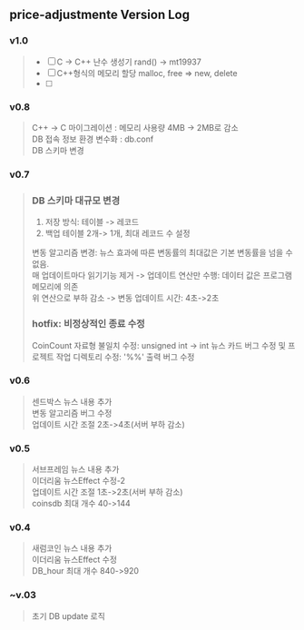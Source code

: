 ## price-adjustmente Version Log

### v1.0
> - [ ] C -> C++ 난수 생성기 rand() -> mt19937  
> - [ ] C++형식의 메모리 할당 malloc, free => new, delete  
> - [ ] 

### v0.8
> C++ -> C 마이그레이션 : 메모리 사용량 4MB -> 2MB로 감소  
> DB 접속 정보 환경 변수화 : db.conf  
> DB 스키마 변경

### v0.7
> ### DB 스키마 대규모 변경  
> 1. 저장 방식: 테이블 -> 레코드  
> 2. 백업 테이블 2개-> 1개, 최대 레코드 수 설정
> 
> 변동 알고리즘 변경: 뉴스 효과에 따른 변동률의 최대값은 기본 변동률을 넘을 수 없음.  
> 매 업데이트마다 읽기기능 제거 -> 업데이트 연산만 수행: 데이터 값은 프로그램 메모리에 의존  
> 위 연산으로 부하 감소 -> 변동 업데이트 시간: 4초->2초
> ### hotfix: 비정상적인 종료 수정
> CoinCount 자료형 불일치 수정: unsigned int -> int
> 뉴스 카드 버그 수정 및 프로젝트 작업 디렉토리 수정: '%%' 출력 버그 수정

### v0.6
> 센드박스 뉴스 내용 추가  
> 변동 알고리즘 버그 수정  
> 업데이트 시간 조절 2초->4초(서버 부하 감소)

### v0.5
> 서브프레임 뉴스 내용 추가  
> 이더리움 뉴스Effect 수정-2  
> 업데이트 시간 조절 1초->2초(서버 부하 감소)  
> coinsdb 최대 개수 40->144

### v0.4
> 새럼코인 뉴스 내용 추가  
> 이더리움 뉴스Effect 수정  
> DB_hour 최대 개수 840->920

### ~v.03
> 초기 DB update 로직